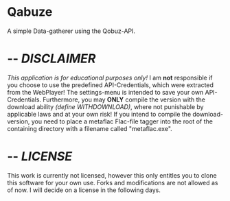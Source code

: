**Qabuze**
======

A simple Data-gatherer using the Qobuz-API.

--
*DISCLAIMER*
===

*This application is for educational purposes only!*
I am **not** responsible if you choose to use the predefined API-Credentials, which were extracted from the WebPlayer! The settings-menu is intended to save your own API-Credentials.
Furthermore, you may **ONLY** compile the version with the download ability *(define WITHDOWNLOAD)*, where not punishable by applicable laws and at your own risk!
If you intend to compile the download-version, you need to place a metaflac Flac-file tagger into the root of the containing directory with a filename called "metaflac.exe".

--
*LICENSE*
===

This work is currently not licensed, however this only entitles you to clone this software for your own use. Forks and modifications are not allowed as of now. I will decide on a license in the following days.
